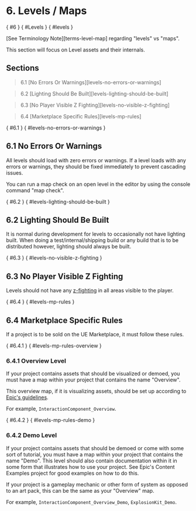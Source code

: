 # 6. Levels / Maps
[](){ #6 }
[](){ #Levels }
[](){ #levels }

[See Terminology Note][terms-level-map] regarding "levels" vs "maps".

This section will focus on Level assets and their internals.

## Sections

> 6.1 [No Errors Or Warnings][levels-no-errors-or-warnings]

> 6.2 [Lighting Should Be Built][levels-lighting-should-be-built]

> 6.3 [No Player Visible Z Fighting][levels-no-visible-z-fighting]

> 6.4 [Marketplace Specific Rules][levels-mp-rules]

[](){ #6.1 }
[](){ #levels-no-errors-or-warnings }
## 6.1 No Errors Or Warnings

All levels should load with zero errors or warnings. If a level loads with any errors or warnings, they should be fixed immediately to prevent cascading issues.

You can run a map check on an open level in the editor by using the console command "map check".

[](){ #6.2 }
[](){ #levels-lighting-should-be-built }
## 6.2 Lighting Should Be Built

It is normal during development for levels to occasionally not have lighting built. When doing a test/internal/shipping build or any build that is to be distributed however, lighting should always be built.

[](){ #6.3 }
[](){ #levels-no-visible-z-fighting }
## 6.3 No Player Visible Z Fighting

Levels should not have any [z-fighting](https://en.wikipedia.org/wiki/Z-fighting) in all areas visible to the player.

[](){ #6.4 }
[](){ #levels-mp-rules }
## 6.4 Marketplace Specific Rules

If a project is to be sold on the UE Marketplace, it must follow these rules.

[](){ #6.4.1 }
[](){ #levels-mp-rules-overview }
### 6.4.1 Overview Level

If your project contains assets that should be visualized or demoed, you must have a map within your project that contains the name "Overview".

This overview map, if it is visualizing assets, should be set up according to [Epic's guidelines](http://help.epicgames.com/customer/en/portal/articles/2592186-marketplace-submission-guidelines-preparing-your-assets#Required%20Levels%20and%20Maps).

For example, `InteractionComponent_Overview`.

[](){ #6.4.2 }
[](){ #levels-mp-rules-demo }
### 6.4.2 Demo Level

If your project contains assets that should be demoed or come with some sort of tutorial, you must have a map within your project that contains the name "Demo". This level should also contain documentation within it in some form that illustrates how to use your project. See Epic's Content Examples project for good examples on how to do this.

If your project is a gameplay mechanic or other form of system as opposed to an art pack, this can be the same as your "Overview" map.

For example, `InteractionComponent_Overview_Demo`, `ExplosionKit_Demo`.
